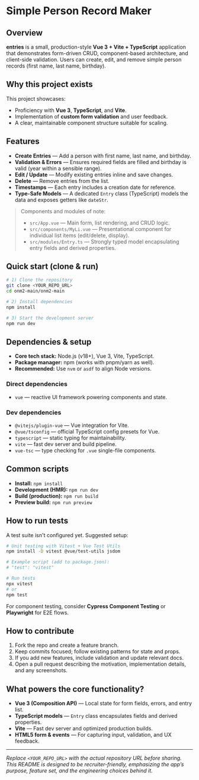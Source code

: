 # Simple Person Record Maker

## Overview
**entries** is a small, production-style **Vue 3 + Vite + TypeScript** application that demonstrates form-driven CRUD, component-based architecture, and client-side validation. Users can create, edit, and remove simple person records (first name, last name, birthday).

## Why this project exists
This project showcases:
- Proficiency with **Vue 3**, **TypeScript**, and **Vite**.
- Implementation of **custom form validation** and user feedback.
- A clear, maintainable component structure suitable for scaling.

## Features
- **Create Entries** — Add a person with first name, last name, and birthday.
- **Validation & Errors** — Ensures required fields are filled and birthday is valid (year within a sensible range).
- **Edit / Update** — Modify existing entries inline and save changes.
- **Delete** — Remove entries from the list.
- **Timestamps** — Each entry includes a creation date for reference.
- **Type-Safe Models** — A dedicated `Entry` class (TypeScript) models the data and exposes getters like `dateStr`.

> Components and modules of note:
> - `src/App.vue` — Main form, list rendering, and CRUD logic.
> - `src/components/MyLi.vue` — Presentational component for individual list items (edit/delete, display).
> - `src/modules/Entry.ts` — Strongly typed model encapsulating entry fields and derived properties.

## Quick start (clone & run)
```bash
# 1) Clone the repository
git clone <YOUR_REPO_URL>
cd onm2-main/onm2-main

# 2) Install dependencies
npm install

# 3) Start the development server
npm run dev
```

## Dependencies & setup
- **Core tech stack:** Node.js (v18+), Vue 3, Vite, TypeScript.
- **Package manager:** npm (works with pnpm/yarn as well).
- **Recommended:** Use `nvm` or `asdf` to align Node versions.

### Direct dependencies
- `vue` — reactive UI framework powering components and state.

### Dev dependencies
- `@vitejs/plugin-vue` — Vue integration for Vite.
- `@vue/tsconfig` — official TypeScript config presets for Vue.
- `typescript` — static typing for maintainability.
- `vite` — fast dev server and build pipeline.
- `vue-tsc` — type checking for `.vue` single-file components.

## Common scripts
- **Install:** `npm install`
- **Development (HMR):** `npm run dev`
- **Build (production):** `npm run build`
- **Preview build:** `npm run preview`

## How to run tests
A test suite isn't configured yet. Suggested setup:
```bash
# Unit testing with Vitest + Vue Test Utils
npm install -D vitest @vue/test-utils jsdom

# Example script (add to package.json):
# "test": "vitest"

# Run tests
npx vitest
# or
npm test
```
For component testing, consider **Cypress Component Testing** or **Playwright** for E2E flows.

## How to contribute
1. Fork the repo and create a feature branch.
2. Keep commits focused; follow existing patterns for state and props.
3. If you add new features, include validation and update relevant docs.
4. Open a pull request describing the motivation, implementation details, and any screenshots.

## What powers the core functionality?
- **Vue 3 (Composition API)** — Local state for form fields, errors, and entry list.
- **TypeScript models** — `Entry` class encapsulates fields and derived properties.
- **Vite** — Fast dev server and optimized production builds.
- **HTML5 form & events** — For capturing input, validation, and UX feedback.

---

_Replace `<YOUR_REPO_URL>` with the actual repository URL before sharing. This README is designed to be recruiter-friendly, emphasizing the app’s purpose, feature set, and the engineering choices behind it._
